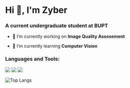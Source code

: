 <h1 align="left">Hi 👋, I'm Zyber</h1>
<h3 align="left">A current undergraduate student at BUPT</h3>

- 🔭 I’m currently working on **Image Quality Assesement**

- 🌱 I’m currently learning **Computer Vision**




<h3 align="left">Languages and Tools:</h3>
<p align="left">
  <img src="https://img.shields.io/badge/-Visual%20Studio%20Code-23A9F2?&logo=Visual%20Studio%20Code&logoColor=white"/>
  <img src="https://img.shields.io/badge/-Python-3776AB?&logo=python&logoColor=white"/>
  <img src="https://img.shields.io/badge/-Pytorch-EE4C2C?&logo=pytorch&logoColor=white"/>
</p>

![Top Langs](https://github-readme-stats.vercel.app/api/top-langs/?username=zyber404&hide_progress=true&bg_color=00000000&title_color=000000&hide=cmake,pascal)
